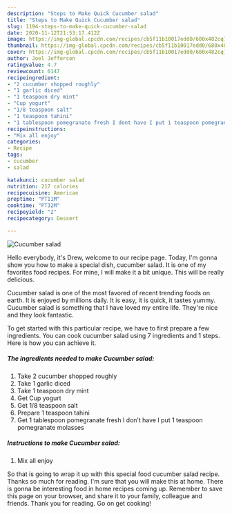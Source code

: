 ```yaml
---
description: "Steps to Make Quick Cucumber salad"
title: "Steps to Make Quick Cucumber salad"
slug: 1194-steps-to-make-quick-cucumber-salad
date: 2020-11-12T21:53:17.412Z
image: https://img-global.cpcdn.com/recipes/cb5f11b10017edd0/680x482cq70/cucumber-salad-recipe-main-photo.jpg
thumbnail: https://img-global.cpcdn.com/recipes/cb5f11b10017edd0/680x482cq70/cucumber-salad-recipe-main-photo.jpg
cover: https://img-global.cpcdn.com/recipes/cb5f11b10017edd0/680x482cq70/cucumber-salad-recipe-main-photo.jpg
author: Joel Jefferson
ratingvalue: 4.7
reviewcount: 6147
recipeingredient:
- "2 cucumber shopped roughly"
- "1 garlic diced"
- "1 teaspoon dry mint"
- "Cup yogurt"
- "1/8 teaspoon salt"
- "1 teaspoon tahini"
- "1 tablespoon pomegranate fresh I dont have I put 1 teaspoon pomegranate molasses"
recipeinstructions:
- "Mix all enjoy"
categories:
- Recipe
tags:
- cucumber
- salad

katakunci: cucumber salad 
nutrition: 217 calories
recipecuisine: American
preptime: "PT11M"
cooktime: "PT32M"
recipeyield: "2"
recipecategory: Dessert

---
```



![Cucumber salad](https://img-global.cpcdn.com/recipes/cb5f11b10017edd0/680x482cq70/cucumber-salad-recipe-main-photo.jpg)

Hello everybody, it's Drew, welcome to our recipe page. Today, I'm gonna show you how to make a special dish, cucumber salad. It is one of my favorites food recipes. For mine, I will make it a bit unique. This will be really delicious.

Cucumber salad is one of the most favored of recent trending foods on earth. It is enjoyed by millions daily. It is easy, it is quick, it tastes yummy. Cucumber salad is something that I have loved my entire life. They're nice and they look fantastic.




To get started with this particular recipe, we have to first prepare a few ingredients. You can cook cucumber salad using 7 ingredients and 1 steps. Here is how you can achieve it.

<!--inarticleads1-->

##### The ingredients needed to make Cucumber salad:

1. Take 2 cucumber shopped roughly
1. Take 1 garlic diced
1. Take 1 teaspoon dry mint
1. Get Cup yogurt
1. Get 1/8 teaspoon salt
1. Prepare 1 teaspoon tahini
1. Get 1 tablespoon pomegranate fresh I don’t have I put 1 teaspoon pomegranate molasses




<!--inarticleads2-->

##### Instructions to make Cucumber salad:

1. Mix all enjoy




So that is going to wrap it up with this special food cucumber salad recipe. Thanks so much for reading. I'm sure that you will make this at home. There is gonna be interesting food in home recipes coming up. Remember to save this page on your browser, and share it to your family, colleague and friends. Thank you for reading. Go on get cooking!
